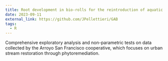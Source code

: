 ```yaml
---
title: Root development in bio-rolls for the reintroduction of aquatic plants in urban streams.
date: 2023-09-11
external_link: https://github.com/JPellettieri/GAB
tags:
  - R 
---
```


Comprehensive exploratory analysis and non-parametric tests on data collected by the Arroyo San Francisco cooperative, which focuses on urban stream restoration through phytoremediation.   

